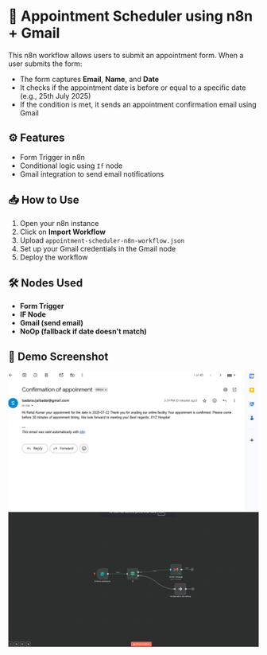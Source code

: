 # 📅 Appointment Scheduler using n8n + Gmail

This n8n workflow allows users to submit an appointment form. When a user submits the form:
- The form captures **Email**, **Name**, and **Date**
- It checks if the appointment date is before or equal to a specific date (e.g., 25th July 2025)
- If the condition is met, it sends an appointment confirmation email using Gmail

## ⚙️ Features
- Form Trigger in n8n
- Conditional logic using `If` node
- Gmail integration to send email notifications

## 📥 How to Use

1. Open your n8n instance
2. Click on **Import Workflow**
3. Upload `appointment-scheduler-n8n-workflow.json`
4. Set up your Gmail credentials in the Gmail node
5. Deploy the workflow

## 🛠️ Nodes Used
- **Form Trigger**
- **IF Node**
- **Gmail (send email)**
- **NoOp (fallback if date doesn't match)**

## 📸 Demo Screenshot
![Email Sample](screenshots/emailsample.png ) 
![Workflow](screenshots/workflow.png ) 

